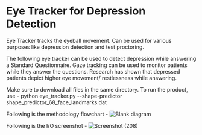 # Eye Tracker for Depression Detection
Eye Tracker tracks the eyeball movement. Can be used for various purposes like depression detection and test proctoring.

The following eye tracker can be used to detect depression while answering a Standard Questionnaire. Gaze tracking can be used to monitor patients while they answer the questions. Research has shown that depressed patients depict higher eye movement/ restlessness while answering. 

Make sure to download all files in the same directory.
To run the product, use - 
python eye_tracker.py --shape-predictor shape_predictor_68_face_landmarks.dat

Following is the methodology flowchart - 
![Blank diagram](https://user-images.githubusercontent.com/43790568/132164172-5973defa-7744-4147-b01e-907f91275e31.jpeg)

Following is the I/O screenshot - 
![Screenshot (208)](https://user-images.githubusercontent.com/43790568/132164999-f7de9c91-85f0-430c-b9e8-88bc40b78c3f.png)


